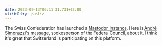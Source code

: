 ```yaml
---
date: 2023-09-13T06:11:31.731+02:00
visibility: public
---
```


The Swiss Confederation has launched a [Mastodon instance](https://social.admin.ch). Here is [André Simonazzi's message](https://social.admin.ch/@gov/111051265002655746), spokesperson of the Federal Council, about it.
I think it's great that Switzerland is participating on this platform.
